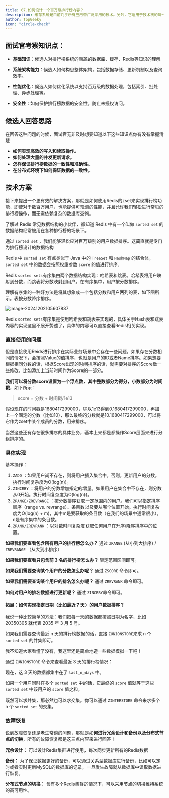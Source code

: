 ```yaml
---
title: 07.如何设计一个百万级排行榜内容？
description: 缓存系统是目前几乎所有应用中广泛采用的技术。另外，它适用于技术栈的每一层。例如，在网络领域中，缓存用于 DNS 查找，Web 服务器缓存用于频繁的请求。
author: TopGeeky
icon: "circle-check"
---
```


## 面试官考察知识点：

- **基础知识**：候选人对排行榜系统的涵盖的数据库、缓存、Redis等知识的理解

- **系统架构能力**：候选人如何构思整体架构，包括数据存储、更新机制以及查询效率。
- **性能优化**：候选人如何优化系统以支持百万级的数据处理，包括索引、批处理、异步处理等。
- **安全性**：如何保护排行榜数据的安全性，防止未授权访问。

## 候选人回答思路

在回答这种问题的时候，面试官无非及时想要知道以下这些知识点你有没有掌握清楚

- **如何实现高效的写入和读取操作。**
- **如何处理大量的并发更新请求。**
- **怎样保证排行榜数据的一致性和准确性。**
- **在分布式环境下如何保证数据的一致性。**

## 技术方案

接下来提出一个更有效的解决方案，那就是如何使用Redis的zset来实现排行榜功能，即使对于数百万用户，也能提供可预测的性能，并且允许我们轻松进行常见的排行榜操作，而无需依赖复杂的数据库查询。

了解过 Redis 常见数据结构的小伙伴，都知道 Redis 中有一个叫做 `sorted set` 的数据结构经常被用在各种排行榜的场景下。

通过 `sorted set` ，我们能够轻松应对百万级别的用户数据排序。这简直就是专门为排行榜设计的数据结构

Redis 中 `sorted set` 有点类似于 Java 中的 `TreeSet` 和 `HashMap` 的结合体，`sorted set` 中的数据会按照权重参数 `score` 的值进行排序。

Redis `sorted sets`有序集由两个数据结构实现：哈希表和跳表。哈希表将用户映射到分数，而跳表将分数映射到用户。在有序集中，用户按分数排序。

理解有序集的一种好方法是将其想象成一个包括分数和用户两列的表，如下图所示。表按分数降序排序。

![image-20241202105607837](https://keaganoss.oss-cn-shanghai.aliyuncs.com/scenario/202412021056972.png)

Redis `sorted sets`有序集是使用哈希表和跳表来实现的，具体关于Hash表和跳表内容的实现这里不展开赘述了，具体的内容可以直接查看Redis相关实现。

### 直接使用的问题

但是直接使用Reids进行排序在实际业务场景中会存在一些问题，如果存在分数相同的情况下，会按照Value的值排序，也就是用户的ID或者Name排序。如果想要根据相同分数的话，根据Score出现的时间排序的话，就需要对排序的Score做一些修改，比如添加上当前时间作为Score的一部分。

**我们可以将分数score设置为一个浮点数，其中整数部分为得分，小数部分为时间戳**，如下所示：

> score = 分数 + 时间戳/1e13

假设现在的时间戳是1680417299000，除以1e13得到0.1680417299000，再加上一个固定的分数（比如10），那么最终的分数就是10.1680417299000，可以将它作为zset中某个成员的分数，用来排序。

当然这些还有存在很多排序的具体业务，基本上来都是都操作Score层面来进行分组排序的。

### 具体实现

基本操作：

1. `ZADD` ：如果用户尚不存在，则将用户插入集合中。否则，更新用户的分数。执行时间复杂度为O(log(n))。
2. `ZINCRBY` ：将用户的分数增加指定的增量。如果用户在集合中不存在，则分数从0开始。执行时间复杂度为O(log(n))。
3. `ZRANGE/ZREVRANGE` ：按分数排序获取一定范围内的用户。我们可以指定排序顺序（range vs. revrange）、条目数以及要从哪个位置开始。执行时间复杂度为O(log(n) + m)，其中m是要获取的条目数（在我们的场景中通常很小），n是有序集中的条目数。
4. `ZRANK/ZREVRANK` ：以对数时间复杂度获取任何用户在升序/降序排序中的位置。

**如果我们要查看包含所有用户的排行榜怎么办？** 通过 `ZRANGE` (从小到大排序) / `ZREVRANGE` （从大到小排序）

**如果我们要查看只包含前 3 名的排行榜怎么办？** 限定范围区间即可。

**如果我们需要查询某个用户的分数怎么办呢？** 通过 `ZSCORE` 命令即可。

**如果我们需要查询某个用户的排名怎么办呢？** 通过 `ZREVRANK` 命令即可。

**如何对用户的排名数据进行更新呢？** 通过 `ZINCRBY`命令即可。



#### 拓展：**如何实现指定日期（比如最近 7 天）的用户数据排序？**

我说一种比较简单的方法：我们把每一天的数据都按照日期为名字，比如 20350305 就代表 2035 年 3 月 5 号。

如果我们需要查询最近 n 天的排行榜数据的话，直接 `ZUNIONSTORE`来求 n 个 `sorted set` 的并集即可。

我不知道大家看懂了没有，我这里还是简单地造一些数据模拟一下吧！

通过 `ZUNIONSTORE` 命令来查看最近 3 天的排行榜情况：

现在，这 3 天的数据都集中在了 `last_n_days` 中。

如果一个用户同时在多个 `sorted set` 中的话，它最终的 `score` 值就等于这些 `sorted set` 中该用户的 `score` 值之和。

既然可以求并集，那必然也可以求交集。你可以通过 `ZINTERSTORE` 命令来求多个 n 个 `sorted set` 的交集。

### 故障恢复

说到故障恢复还是老生常谈的问题，那就是如**何进行冗余设计和备份以及分布式节点的切换**，所有的故障恢复都是这三点内容来进行回答！

**冗余设计：** 可以设计Redis集群进行使用，每次同步更新所有的Redis数据

**备份：** 为了保证数据更好的备份，可以通过关系型数据库进行备份，比如可以定时或者实时更新MySQL的数据库的记录，一旦发生故障就从数据库中读取数据进行恢复。

**分布式节点的切换：** 含有多个Redis集群的情况下，可以采用节点的切换维持系统的高可用性。

